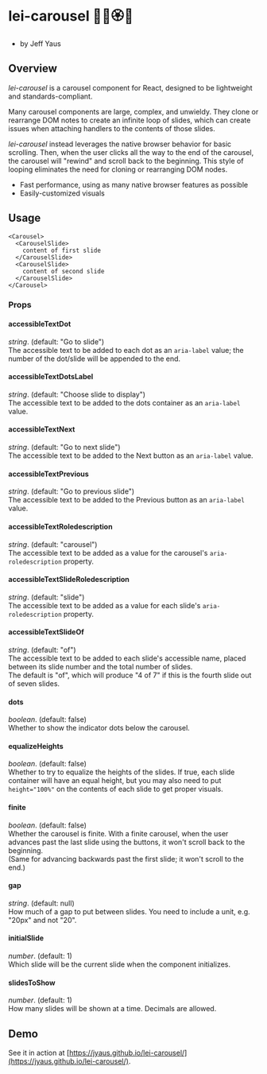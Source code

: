 # lei-carousel 🌸💮🏵️🌺
- by Jeff Yaus

## Overview

_lei-carousel_ is a carousel component for React, designed to be lightweight and
standards-compliant.

Many carousel components are large, complex, and unwieldy.
They clone or rearrange DOM notes to create an infinite loop of slides, which
can create issues when attaching handlers to the contents of those slides. 

_lei-carousel_ instead leverages the native browser behavior for basic scrolling.
Then, when the user clicks all the way to the end of the carousel, the carousel will "rewind"
and scroll back to the beginning. This style of looping eliminates the need for cloning
or rearranging DOM nodes.

- Fast performance, using as many native browser features as possible
- Easily-customized visuals

## Usage

```
<Carousel>
  <CarouselSlide>
    content of first slide
  </CarouselSlide>
  <CarouselSlide>
    content of second slide
  </CarouselSlide>
</Carousel>
```

### Props

#### accessibleTextDot

_string_. (default: "Go to slide")\
The accessible text to be added to each dot as an `aria-label` value; the number of the dot/slide will be appended to the end.

#### accessibleTextDotsLabel
      
_string_. (default: "Choose slide to display")\
The accessible text to be added to the dots container as an `aria-label` value.

#### accessibleTextNext

_string_. (default: "Go to next slide")\
The accessible text to be added to the Next button as an `aria-label` value.

#### accessibleTextPrevious

_string_. (default: "Go to previous slide")\
The accessible text to be added to the Previous button as an `aria-label` value.

#### accessibleTextRoledescription

_string_. (default: "carousel")\
The accessible text to be added as a value for the carousel's `aria-roledescription` property.
      
#### accessibleTextSlideRoledescription
      
_string_. (default: "slide")\
The accessible text to be added as a value for each slide's `aria-roledescription` property.
      
#### accessibleTextSlideOf
_string_. (default: "of")   
The accessible text to be added to each slide's accessible name, placed between its slide number and the total number of slides.\
The default is "of", which will produce "4 of 7" if this is the fourth slide out of seven slides.

#### dots

_boolean_. (default: false)\
Whether to show the indicator dots below the carousel.

#### equalizeHeights
      
_boolean_. (default: false)\
Whether to try to equalize the heights of the slides. If true, each slide container will have an equal height, but 
you may also need to put `height="100%"` on the contents of each slide to get proper visuals.
      
#### finite

_boolean_. (default: false)\
Whether the carousel is finite. With a finite carousel, when the user advances past the last
slide using the buttons, it won't scroll back to the beginning.\
(Same for advancing backwards past the first slide; it won't scroll to the end.)

#### gap

_string_. (default: null)\
How much of a gap to put between slides. You need to include a unit, e.g. "20px" and not "20".

#### initialSlide

_number_. (default: 1)\
Which slide will be the current slide when the component initializes.

#### slidesToShow

_number_. (default: 1)\
How many slides will be shown at a time. Decimals are allowed.

## Demo

See it in action at [https://jyaus.github.io/lei-carousel/](https://jyaus.github.io/lei-carousel/).